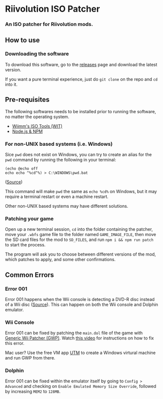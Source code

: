 # Riivolution ISO Patcher

### An ISO patcher for Riivolution mods.

## How to use

### Downloading the software

To download this software, go to the [releases](https://github.com/JiningLiu/RiivolutionISOPatcher/releases) page and download the latest version.

If you want a pure terminal experience, just do ```git clone``` on the repo and ```cd``` into it.

## Pre-requisites

The following softwares needs to be installed prior to running the software, no matter the operating system. 

* [Wiimm's ISO Tools (WIT)](https://wit.wiimm.de)
* [Node.js & NPM](https://nodejs.org/)

### For non-UNIX based systems (i.e. Windows)

Sice ```pwd``` does not exist on Windows, you can try to create an alias for the ```pwd``` command by running the following in your terminal: 
```
(echo @echo off
echo echo ^%cd^%) > C:\WINDOWS\pwd.bat
```
([Source](https://stackoverflow.com/questions/921741/windows-equivalent-to-unix-pwd))

This command will make ```pwd``` the same as ```echo %cd%``` on Windows, but it may require a terminal restart or even a machine restart.

Other non-UNIX based systems may have different solutions.

### Patching your game

Open up a new terminal session, ```cd``` into the folder containing the patcher, move your ```.wbfs``` game file to the folder named ```GAME_IMAGE_FILE```, then move the SD card files for the mod to ```SD_FILES```, and run ```npm i && npm run patch``` to start the process.

The program will ask you to choose between different versions of the mod, which patches to apply, and some other confirmations.

## Common Errors

### **Error 001**

Error 001 happens when the Wii console is detecting a DVD-R disc instead of a Wii disc ([Source](https://wiibrew.org/wiki/Error_001)). This can happen on both the Wii console and Dolphin emulator.

### Wii Console

Error 001 can be fixed by patching the ```main.dol``` file of the game with [Generic Wii Patcher (GWP)](https://gbatemp.net/download/generic-wii-patcher.37573/). Watch [this video](https://youtu.be/tdFOb2YSPBE) for instructions on how to fix this error.

Mac user? Use the free VM app [UTM](https://mac.getutm.app) to create a Windows virtural machine and run GWP from there.

### Dolphin

Error 001 can be fixed within the emulator itself by going to ```Config > Advanced``` and checking on ```Enable Emulated Memory Size Override```, followed by increasing ```MEM2``` to ```128MB```.
